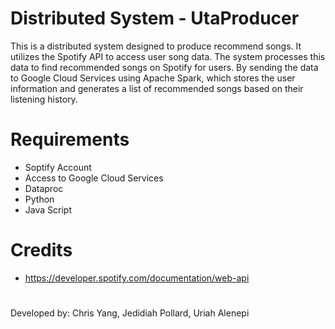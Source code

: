 # Distributed System - UtaProducer
This is a distributed system designed to produce recommend songs. It utilizes the Spotify API to access user song data. The system processes this data to find recommended songs on Spotify for users. By sending the data to Google Cloud Services using Apache Spark, which stores the user information and generates a list of recommended songs based on their listening history.


# Requirements
- Soptify Account
- Access to Google Cloud Services
- Dataproc
- Python
- Java Script 


##

# Credits
* https://developer.spotify.com/documentation/web-api


#
Developed by: Chris Yang, Jedidiah Pollard, Uriah Alenepi
